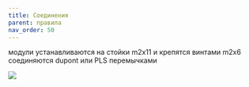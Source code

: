 ```yaml
---
title: Соединения
parent: правила
nav_order: 50
---
```



модули устанавливаются на стойки m2x11 и крепятся винтами m2x6 соединяются dupont или PLS перемычками

![](../img/connection.png)


